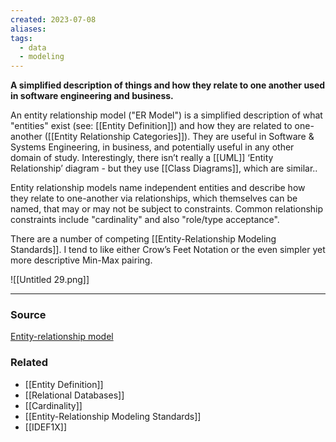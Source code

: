 ```yaml
---
created: 2023-07-08
aliases: 
tags:
  - data
  - modeling
---
```

**A simplified description of things and how they relate to one another used in software engineering and business.**

An entity relationship model ("ER Model") is a simplified description of what "entities" exist (see: [[Entity Definition]]) and how they are related to one-another ([[Entity Relationship Categories]]).  They are useful in Software & Systems Engineering, in business, and potentially useful in any other domain of study. Interestingly, there isn’t really a [[UML]] ‘Entity Relationship’ diagram - but they use [[Class Diagrams]], which are similar..

Entity relationship models name independent entities and describe how they relate to one-another via relationships, which themselves can be named, that may or may not be subject to constraints. Common relationship constraints include "cardinality" and also "role/type acceptance". 

There are a number of competing [[Entity-Relationship Modeling Standards]]. I tend to like either Crow’s Feet Notation or the even simpler yet more descriptive Min-Max pairing.

![[Untitled 29.png]]

---

### Source

[Entity-relationship model](https://en.wikipedia.org/wiki/Entity%E2%80%93relationship_model)

### Related
- [[Entity Definition]] 
- [[Relational Databases]] 
- [[Cardinality]] 
- [[Entity-Relationship Modeling Standards]] 
- [[IDEF1X]]